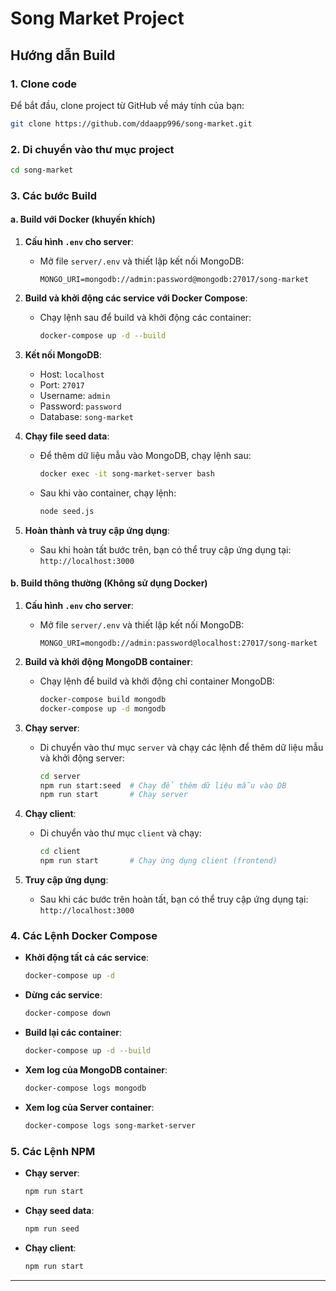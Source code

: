 
# Song Market Project

## Hướng dẫn Build

### 1. Clone code
Để bắt đầu, clone project từ GitHub về máy tính của bạn:

```bash
git clone https://github.com/ddaapp996/song-market.git
```

### 2. Di chuyển vào thư mục project

```bash
cd song-market
```

### 3. Các bước Build

#### a. Build với Docker (khuyến khích)

1. **Cấu hình `.env` cho server**:
   - Mở file `server/.env` và thiết lập kết nối MongoDB:

     ```env
     MONGO_URI=mongodb://admin:password@mongodb:27017/song-market
     ```

2. **Build và khởi động các service với Docker Compose**:
   - Chạy lệnh sau để build và khởi động các container:

     ```bash
     docker-compose up -d --build
     ```

3. **Kết nối MongoDB**:
   - Host: `localhost`
   - Port: `27017`
   - Username: `admin`
   - Password: `password`
   - Database: `song-market`

4. **Chạy file seed data**:
   - Để thêm dữ liệu mẫu vào MongoDB, chạy lệnh sau:

     ```bash
     docker exec -it song-market-server bash
     ```

   - Sau khi vào container, chạy lệnh:

     ```bash
     node seed.js
     ```

5. **Hoàn thành và truy cập ứng dụng**:
   - Sau khi hoàn tất bước trên, bạn có thể truy cập ứng dụng tại: `http://localhost:3000`

#### b. Build thông thường (Không sử dụng Docker)

1. **Cấu hình `.env` cho server**:
   - Mở file `server/.env` và thiết lập kết nối MongoDB:

     ```env
     MONGO_URI=mongodb://admin:password@localhost:27017/song-market
     ```

2. **Build và khởi động MongoDB container**:
   - Chạy lệnh để build và khởi động chỉ container MongoDB:

     ```bash
     docker-compose build mongodb
     docker-compose up -d mongodb
     ```

3. **Chạy server**:
   - Di chuyển vào thư mục `server` và chạy các lệnh để thêm dữ liệu mẫu và khởi động server:

     ```bash
     cd server
     npm run start:seed  # Chạy để thêm dữ liệu mẫu vào DB
     npm run start       # Chạy server
     ```

4. **Chạy client**:
   - Di chuyển vào thư mục `client` và chạy:

     ```bash
     cd client
     npm run start       # Chạy ứng dụng client (frontend)
     ```

5. **Truy cập ứng dụng**:
   - Sau khi các bước trên hoàn tất, bạn có thể truy cập ứng dụng tại: `http://localhost:3000`

### 4. Các Lệnh Docker Compose

- **Khởi động tất cả các service**:

  ```bash
  docker-compose up -d
  ```

- **Dừng các service**:

  ```bash
  docker-compose down
  ```

- **Build lại các container**:

  ```bash
  docker-compose up -d --build
  ```

- **Xem log của MongoDB container**:

  ```bash
  docker-compose logs mongodb
  ```

- **Xem log của Server container**:

  ```bash
  docker-compose logs song-market-server
  ```

### 5. Các Lệnh NPM

- **Chạy server**:

  ```bash
  npm run start
  ```

- **Chạy seed data**:

  ```bash
  npm run seed
  ```

- **Chạy client**:

  ```bash
  npm run start
  ```

---
